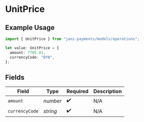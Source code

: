 # UnitPrice

## Example Usage

```typescript
import { UnitPrice } from "jani-payments/models/operations";

let value: UnitPrice = {
  amount: 7705.81,
  currencyCode: "BYN",
};
```

## Fields

| Field              | Type               | Required           | Description        |
| ------------------ | ------------------ | ------------------ | ------------------ |
| `amount`           | *number*           | :heavy_check_mark: | N/A                |
| `currencyCode`     | *string*           | :heavy_check_mark: | N/A                |